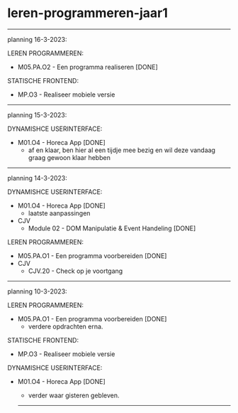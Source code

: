 # leren-programmeren-jaar1

-----------------------------------------------------------------------------------------------------------------------------------------------

planning 16-3-2023:

LEREN PROGRAMMEREN:
- M05.PA.O2 - Een programma realiseren [DONE]

STATISCHE FRONTEND:
- MP.O3 - Realiseer mobiele versie

-----------------------------------------------------------------------------------------------------------------------------------------------

planning 15-3-2023:

DYNAMISHCE USERINTERFACE:
- M01.O4 - Horeca App [DONE]
  + af en klaar, ben hier al een tijdje mee bezig en wil deze vandaag graag gewoon klaar hebben

-----------------------------------------------------------------------------------------------------------------------------------------------

planning 14-3-2023:

DYNAMISHCE USERINTERFACE:
- M01.O4 - Horeca App [DONE]
  + laatste aanpassingen 
- CJV 
  + Module 02 - DOM Manipulatie & Event Handeling [DONE]
  
LEREN PROGRAMMEREN:
- M05.PA.O1 - Een programma voorbereiden [DONE]
- CJV
  + CJV.20 - Check op je voortgang

-----------------------------------------------------------------------------------------------------------------------------------------------

planning 10-3-2023:

LEREN PROGRAMMEREN:
- M05.PA.O1 - Een programma voorbereiden [DONE]
  + verdere opdrachten erna.
  
STATISCHE FRONTEND:
- MP.O3 - Realiseer mobiele versie

DYNAMISHCE USERINTERFACE:
- M01.O4 - Horeca App [DONE]
  + verder waar gisteren gebleven.
  
  -----------------------------------------------------------------------------------------------------------------------------------------------
